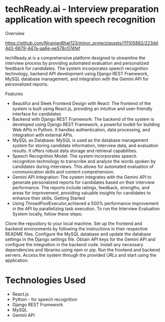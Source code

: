 
# techReady.ai - Interview preparation application with speech recognition

Overview

https://github.com/NiranjanBhat123/minor_project/assets/111105882/223dd4d3-6679-447a-aa6e-ee578c074fef



techReady.ai is a comprehensive platform designed to streamline the interview process by providing automated evaluation and personalized feedback for candidates. The system incorporates speech recognition technology, backend API development using Django REST Framework, MySQL database management, and integration with the Gemini API for personalized reports.

Features

* Beautiful and Sleek Frontend Design with React: The frontend of the system is built using React.js, providing an intuitive and user-friendly interface for candidates
* Backend with Django REST Framework: The backend of the system is developed using Django REST Framework, a powerful toolkit for building Web APIs in Python. It handles authentication, data processing, and integration with external APIs.
* MySQL as Database: MySQL is used as the database management system for storing candidate information, interview data, and evaluation results. It offers robust data storage and retrieval capabilities.
* Speech Recognition Model: The system incorporates speech recognition technology to transcribe and analyze the words spoken by candidates during interviews. This allows for automated evaluation of communication skills and content comprehension.
* Gemini API Integration: The system integrates with the Gemini API to generate personalized reports for candidates based on their interview performance. The reports include ratings, feedback, strengths, and areas for improvement, providing valuable insights for candidates to enhance their skills.
Getting Started
* Using ThreadPoolExecutor,achieved a 500% performance improvement in the API by parallelizing task execution.
To run the Interview Evaluation System locally, follow these steps:

Clone the repository to your local machine.
Set up the frontend and backend environments by following the instructions in their respective README files.
Configure the MySQL database and update the database settings in the Django settings file.
Obtain API keys for the Gemini API and configure the integration in the backend code.
Install any necessary dependencies and libraries using npm or pip.
Run the frontend and backend servers.
Access the system through the provided URLs and start using the application.

# Technologies Used

* React.js
* Python - for speech recognition
* Django REST Framework
* MySQL
* Gemini API




